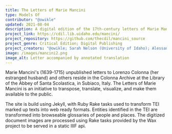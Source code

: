 ```yaml
---
title: The Letters of Marie Mancini 
type: Models Of
contributor: "@owikle"
updated: 2021-08-04
description: A digital edition of the 17th-century letters of Marie Mancini. Users can view letter translations side by side with digitized letters, and explore map and timeline visualizations.
project_link: https://cdil.lib.uidaho.edu/mancini/
project_repository: https://github.com/thecdil/mancini_source 
project_genre: Critical Edition; Digital Publishing
project_creators: "@owikle; Sarah Nelson (University of Idaho); Alessandro Martina (University of Wisconsin); Liam Marchant (University of Idaho)"
image: /images/mancini2.png
image_alt: Letter accompanied by annotated translation
---
```


Marie Mancini's (1639-1715) unpublished letters to Lorenzo Colonna (her estranged husband) and others reside in the Colonna Archive at the Library of the Abbey of Santa Scolastica, in Subiaco, Italy. 
The Letters of Marie Mancini is an initiative to transpose, translate, visualize, and make them available to the public.

The site is build using Jekyll, with Ruby Rake tasks used to transform TEI marked up texts into web ready formats.
Entities identified in the TEI are transformed into browseable glossaries of people and places.
The digitized document images are processed using Rake tasks provided by the Wax project to be served in a static IIIF api. 
